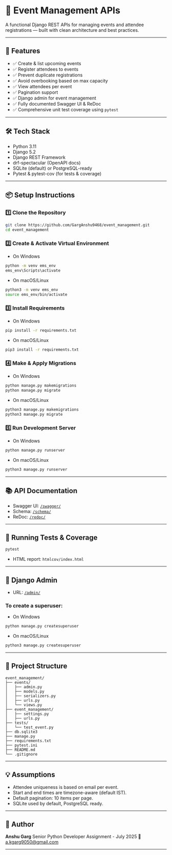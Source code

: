 # 🎉 Event Management APIs

A functional Django REST APIs for managing events and attendee registrations — built with clean architecture and best practices.

---

## 🚀 Features

- ✅ Create & list upcoming events
- ✅ Register attendees to events
- ✅ Prevent duplicate registrations
- ✅ Avoid overbooking based on max capacity
- ✅ View attendees per event
- ✅ Pagination support
- ✅ Django admin for event management
- ✅ Fully documented Swagger UI & ReDoc
- ✅ Comprehensive unit test coverage using `pytest`

---

## 🛠️ Tech Stack

- Python 3.11
- Django 5.2
- Django REST Framework
- drf-spectacular (OpenAPI docs)
- SQLite (default) or PostgreSQL-ready
- Pytest & pytest-cov (for tests & coverage)

---

## 📦 Setup Instructions

### 1️⃣ Clone the Repository

```bash
git clone https://github.com/GargAnshu9468/event_management.git
cd event_management
```

### 2️⃣ Create & Activate Virtual Environment

- On Windows

```bash
python -m venv ems_env
ems_env\Scripts\activate
```

- On macOS/Linux

```bash
python3 -m venv ems_env
source ems_env/bin/activate
```

### 3️⃣ Install Requirements

- On Windows

```bash
pip install -r requirements.txt
```

- On macOS/Linux

```bash
pip3 install -r requirements.txt
```

### 4️⃣ Make & Apply Migrations

- On Windows

```bash
python manage.py makemigrations
python manage.py migrate
```

- On macOS/Linux

```bash
python3 manage.py makemigrations
python3 manage.py migrate
```

### 5️⃣ Run Development Server

- On Windows

```bash
python manage.py runserver
```

- On macOS/Linux

```bash
python3 manage.py runserver
```

---

## 📚 API Documentation

- Swagger UI: [`/swagger/`](http://127.0.0.1:8000/swagger/)
- Schema: [`/schema/`](http://127.0.0.1:8000/schema/)
- ReDoc: [`/redoc/`](http://127.0.0.1:8000/redoc/)

---

## 🧪 Running Tests & Coverage

```bash
pytest
```

- HTML report: `htmlcov/index.html`

---

## 🔐 Django Admin

- URL: [`/admin/`](http://127.0.0.1:8000/admin/)

### To create a superuser:

- On Windows

```bash
python manage.py createsuperuser
```

- On macOS/Linux

```bash
python3 manage.py createsuperuser
```

---

## 📂 Project Structure

```
event_management/
├── events/
│   ├── admin.py
│   ├── models.py
│   ├── serializers.py
│   ├── urls.py
│   └── views.py
├── event_management/
│   ├── settings.py
│   ├── urls.py
├── tests/
│   └── test_event.py
├── db.sqlite3
├── manage.py
├── requirements.txt
├── pytest.ini
├── README.md
└── .gitignore
```
---

## 💡 Assumptions

- Attendee uniqueness is based on email per event.
- Start and end times are timezone-aware (default IST).
- Default pagination: 10 items per page.
- SQLite used by default, PostgreSQL ready.

---

## 🧠 Author

**Anshu Garg**
Senior Python Developer Assignment - July 2025
📧 a.kgarg9050@gmail.com

---
